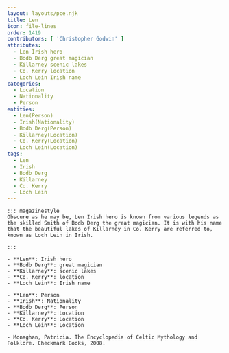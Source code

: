 ```yaml
---
layout: layouts/pce.njk
title: Len
icon: file-lines
order: 1419
contributors: [ 'Christopher Godwin' ]
attributes:
  - Len Irish hero
  - Bodb Derg great magician
  - Killarney scenic lakes
  - Co. Kerry location
  - Loch Lein Irish name
categories:
  - Location
  - Nationality
  - Person
entities:
  - Len(Person)
  - Irish(Nationality)
  - Bodb Derg(Person)
  - Killarney(Location)
  - Co. Kerry(Location)
  - Loch Lein(Location)
tags:
  - Len
  - Irish
  - Bodb Derg
  - Killarney
  - Co. Kerry
  - Loch Lein
---
```

``` tab [group1:Info]
::: magazinestyle
Obscure as he may be, Len Irish hero is known from various legends as the skilled Smith of Bodb Derg the great magician. It is with his name that the beautiful lakes of Killarney in Co. Kerry are referred to, known as Loch Lein in Irish.

:::
```
``` tab [group1:Attributes]
- **Len**: Irish hero
- **Bodb Derg**: great magician
- **Killarney**: scenic lakes
- **Co. Kerry**: location
- **Loch Lein**: Irish name
```
``` tab [group1:Entities]
- **Len**: Person
- **Irish**: Nationality
- **Bodb Derg**: Person
- **Killarney**: Location
- **Co. Kerry**: Location
- **Loch Lein**: Location
```
``` tab [group1:Sources]
- Monaghan, Patricia. The Encyclopedia of Celtic Mythology and Folklore. Checkmark Books, 2008.
```
